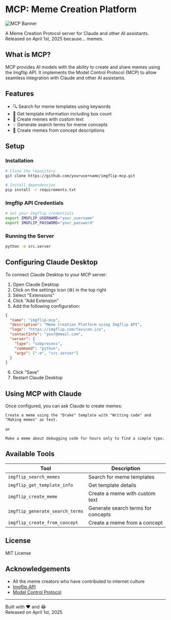 # MCP: Meme Creation Platform

![MCP Banner](https://i.imgflip.com/9p7wqm.jpg)

A Meme Creation Protocol server for Claude and other AI assistants. Released on April 1st, 2025 because... memes.

## What is MCP?

MCP provides AI models with the ability to create and share memes using the Imgflip API. 
It implements the Model Control Protocol (MCP) to allow seamless integration with Claude and other AI assistants.

## Features

- 🔍 Search for meme templates using keywords
- 🧠 Get template information including box count
- 🎨 Create memes with custom text
- 💡 Generate search terms for meme concepts
- 🚀 Create memes from concept descriptions

## Setup

### Installation

```bash
# Clone the repository
git clone https://github.com/yourusername/imgflip-mcp.git

# Install dependencies
pip install -r requirements.txt
```

### Imgflip API Credentials

```bash
# Set your Imgflip credentials
export IMGFLIP_USERNAME="your_username"
export IMGFLIP_PASSWORD="your_password"
```

### Running the Server

```bash
python -m src.server
```

## Configuring Claude Desktop

To connect Claude Desktop to your MCP server:

1. Open Claude Desktop
2. Click on the settings icon (⚙️) in the top right
3. Select "Extensions"
4. Click "Add Extension"
5. Add the following configuration:

```json
{
  "name": "imgflip-mcp",
  "description": "Meme Creation Platform using Imgflip API",
  "logo": "https://imgflip.com/favicon.ico",
  "contactInfo": "your@email.com",
  "server": {
    "type": "subprocess",
    "command": "python",
    "args": ["-m", "src.server"]
  }
}
```

6. Click "Save"
7. Restart Claude Desktop

## Using MCP with Claude

Once configured, you can ask Claude to create memes:

```
Create a meme using the "Drake" template with "Writing code" and "Making memes" as text.
```

or

```
Make a meme about debugging code for hours only to find a simple typo.
```

## Available Tools

| Tool | Description |
|------|-------------|
| `imgflip_search_memes` | Search for meme templates |
| `imgflip_get_template_info` | Get template details |
| `imgflip_create_meme` | Create a meme with custom text |
| `imgflip_generate_search_terms` | Generate search terms for concepts |
| `imgflip_create_from_concept` | Create a meme from a concept |

## License

MIT License

## Acknowledgements

- All the meme creators who have contributed to internet culture
- [Imgflip API](https://imgflip.com/api)
- [Model Control Protocol](https://github.com/anthropics/model-control-protocol)

---

Built with ❤️ and 😂  
Released on April 1st, 2025
